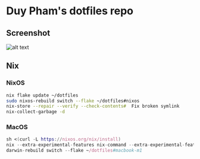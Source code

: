# Duy Pham's dotfiles repo

## Screenshot

![alt text](./images/dwm-desktop.png "Screenshot")

## Nix

### NixOS

```bash
nix flake update ~/dotfiles
sudo nixos-rebuild switch --flake ~/dotfiles#nixos
nix-store --repair --verify --check-contents#  Fix broken symlink
nix-collect-garbage -d
```

### MacOS

```nix
sh <(curl -L https://nixos.org/nix/install)
nix --extra-experimental-features nix-command --extra-experimental-features flakes  run nix-darwin -- switch --flake ~/dotfiles#macbook-m1
darwin-rebuild switch --flake ~/dotfiles#macbook-m1
```
